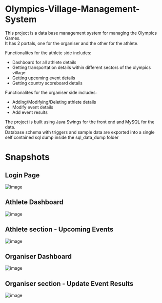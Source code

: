# Olympics-Village-Management-System

This project is a data base management system for managing the Olympics Games. <br>
It has 2 portals, one for the organiser and the other for the athlete.<br>

Functionalites for the athlete side includes:
 * Dashboard for all athlete details
 * Getting transportation details within different sectors of the olympics village
 * Getting upcoming event details
 * Getting country scoreboard details
 
 Functionalites for the organiser side includes:
 * Adding/Modifying/Deleting athlete details
 * Modify event details
 * Add event results

The project is built using Java Swings for the front end and MySQL for the data.<br>
Database schema with triggers and sample data are exported into a single self contained sql dump inside the sql_data_dump folder
# Snapshots

## Login Page
![image](https://github.com/Anish98821/Olympics-Village-Management-System/assets/34644876/fcc6bcca-4d8a-4d91-a825-8b39ec638b8a)

## Athlete Dashboard
![image](https://github.com/Anish98821/Olympics-Village-Management-System/assets/34644876/24f51141-8365-4503-af80-327b08025466)

## Athlete section - Upcoming Events
![image](https://github.com/Anish98821/Olympics-Village-Management-System/assets/34644876/3580035b-96ef-4474-b4ea-67a3e4423749)

## Organiser Dashboard
![image](https://github.com/Anish98821/Olympics-Village-Management-System/assets/34644876/42f79d13-ed31-4225-9196-b1a651eb0286)

## Organiser section - Update Event Results
![image](https://github.com/Anish98821/Olympics-Village-Management-System/assets/34644876/baf42dc8-4943-463b-ad16-8b1c2375e1c3)

